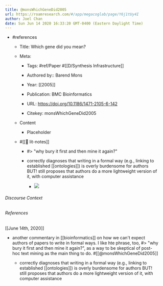```yaml
---
title: @monsWhichGeneDid2005
url: https://roamresearch.com/#/app/megacoglab/page/Y6j1tUy4I
author: Joel Chan
date: Sun Jun 14 2020 16:33:20 GMT-0400 (Eastern Daylight Time)
---
```


- #references

    - Title: Which gene did you mean?

    - Meta:

        - Tags: #ref/Paper #[[D/Synthesis Infrastructure]]

        - Authored by::  Barend Mons

        - Year: [[2005]]

        - Publication: BMC Bioinformatics

        - URL: https://doi.org/10.1186/1471-2105-6-142

        - Citekey: monsWhichGeneDid2005

    - Content

        - Placeholder

    - #[[📝 lit-notes]]

        - #> "why bury it first and then mine it again?"

        - correctly diagnoses that writing in a formal way (e.g., linking to established [[ontologies]]) is overly burdensome for authors BUT! still proposes that authors do a more lightweight version of it, with computer assistance

            - ![](https://firebasestorage.googleapis.com/v0/b/firescript-577a2.appspot.com/o/imgs%2Fapp%2Fmegacoglab%2FDp3HtdQ55H.png?alt=media&token=b2fb5e3d-4edb-4b5a-a8f8-c9a0a552b441)

###### Discourse Context



###### References

[[June 14th, 2020]]

- another commentary in [[bioinformatics]] on how we can't expect authors of papers to write in formal ways. I like hte phrase, too, #> "why bury it first and then mine it again?", as a way to be skeptical of post-hoc text mining as the main thing to do. #[[@monsWhichGeneDid2005]]

    - correctly diagnoses that writing in a formal way (e.g., linking to established [[ontologies]]) is overly burdensome for authors BUT! still proposes that authors do a more lightweight version of it, with computer assistance

